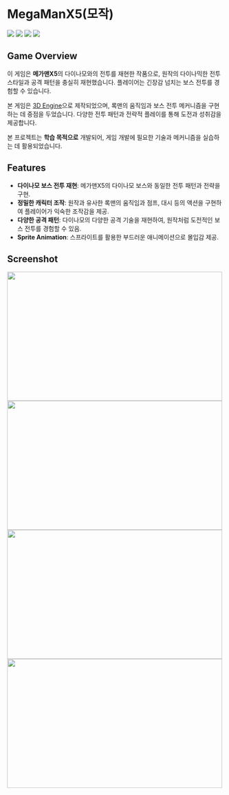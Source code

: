 # MegaManX5(모작)

<img src ="https://img.shields.io/badge/Windows-0078D6?style=for-the-badge&logo=windows&logoColor=white"> <img src ="https://img.shields.io/badge/Direct_X-006600?style=for-the-badge&logo=directx&logoColor=black"> <img src ="https://img.shields.io/badge/c++-%2300599C.svg?style=for-the-badge&logo=c%2B%2B&logoColor=white"> <img src="https://img.shields.io/badge/fmod-000000?style=for-the-badge&logo=fmod&logoColor=white">


## Game Overview
이 게임은 **메가맨X5**의 다이나모와의 전투를 재현한 작품으로, 원작의 다이나믹한 전투 스타일과 공격 패턴을 충실히 재현했습니다. 플레이어는 긴장감 넘치는 보스 전투를 경험할 수 있습니다.

본 게임은 [3D Engine](https://github.com/HongSongUi/Engine)으로 제작되었으며, 록맨의 움직임과 보스 전투 메커니즘을 구현하는 데 중점을 두었습니다. 다양한 전투 패턴과 전략적 플레이를 통해 도전과 성취감을 제공합니다.

본 프로젝트는 **학습 목적으로** 개발되어, 게임 개발에 필요한 기술과 메커니즘을 실습하는 데 활용되었습니다.


## Features
- **다이나모 보스 전투 재현**: 메가맨X5의 다이나모 보스와 동일한 전투 패턴과 전략을 구현.
- **정밀한 캐릭터 조작**: 원작과 유사한 록맨의 움직임과 점프, 대시 등의 액션을 구현하여 플레이어가 익숙한 조작감을 제공.
- **다양한 공격 패턴**: 다이나모의 다양한 공격 기술을 재현하여, 원작처럼 도전적인 보스 전투를 경험할 수 있음.
- **Sprite Animation**: 스프라이트를 활용한 부드러운 애니메이션으로 몰입감 제공.


## Screenshot
<img src="https://github.com/user-attachments/assets/5a00f104-b546-4c04-8af7-8c59e939db61" width="500" height="300"/>
<img src="https://github.com/user-attachments/assets/aba6effc-d574-4dd9-8f3b-01750b60b610" width="500" height="300"/>
<img src="https://github.com/user-attachments/assets/8c84129d-ea3a-4a37-9fd7-98affc551817" width="500" height="300"/>
<img src="https://github.com/user-attachments/assets/98172b1e-4c9f-4cbd-b138-48c4943297b6" width="500" height="300"/>
